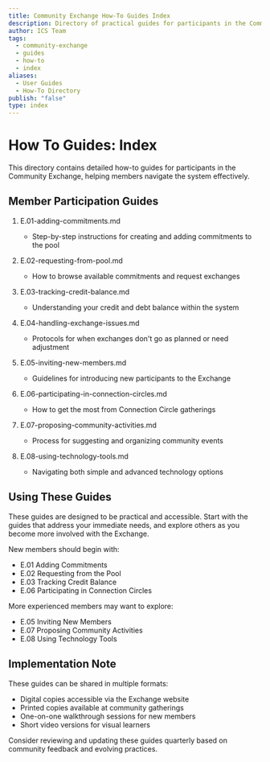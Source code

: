 ```yaml
---
title: Community Exchange How-To Guides Index
description: Directory of practical guides for participants in the Community Exchange system
author: ICS Team
tags:
  - community-exchange
  - guides
  - how-to
  - index
aliases:
  - User Guides
  - How-To Directory
publish: "false"
type: index
---
```


# How To Guides: Index

This directory contains detailed how-to guides for participants in the Community Exchange, helping members navigate the system effectively.

## Member Participation Guides

1. E.01-adding-commitments.md
   - Step-by-step instructions for creating and adding commitments to the pool

2. E.02-requesting-from-pool.md
   - How to browse available commitments and request exchanges

3. E.03-tracking-credit-balance.md
   - Understanding your credit and debt balance within the system

4. E.04-handling-exchange-issues.md
   - Protocols for when exchanges don't go as planned or need adjustment

5. E.05-inviting-new-members.md
   - Guidelines for introducing new participants to the Exchange

6. E.06-participating-in-connection-circles.md
   - How to get the most from Connection Circle gatherings

7. E.07-proposing-community-activities.md
   - Process for suggesting and organizing community events

8. E.08-using-technology-tools.md
   - Navigating both simple and advanced technology options

## Using These Guides

These guides are designed to be practical and accessible. Start with the guides that address your immediate needs, and explore others as you become more involved with the Exchange.

New members should begin with:
- E.01 Adding Commitments
- E.02 Requesting from the Pool
- E.03 Tracking Credit Balance
- E.06 Participating in Connection Circles

More experienced members may want to explore:
- E.05 Inviting New Members
- E.07 Proposing Community Activities
- E.08 Using Technology Tools

## Implementation Note

These guides can be shared in multiple formats:
- Digital copies accessible via the Exchange website
- Printed copies available at community gatherings
- One-on-one walkthrough sessions for new members
- Short video versions for visual learners

Consider reviewing and updating these guides quarterly based on community feedback and evolving practices.
